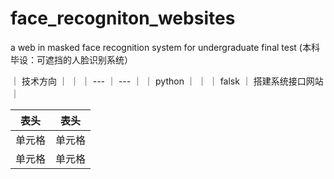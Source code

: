 # face_recogniton_websites
a web in masked face recognition system for undergraduate final test (本科毕设：可遮挡的人脸识别系统）

｜ 技术方向 ｜  ｜
｜ --- ｜ --- ｜
｜ python ｜ ｜
｜ falsk ｜ 搭建系统接口网站 ｜

|  表头   | 表头  |
|  ----  | ----  |
| 单元格  | 单元格 |
| 单元格  | 单元格 |
